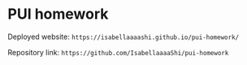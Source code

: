 # PUI homework

Deployed website: `https://isabellaaaashi.github.io/pui-homework/`

Repository link: `https://github.com/IsabellaaaaShi/pui-homework`
